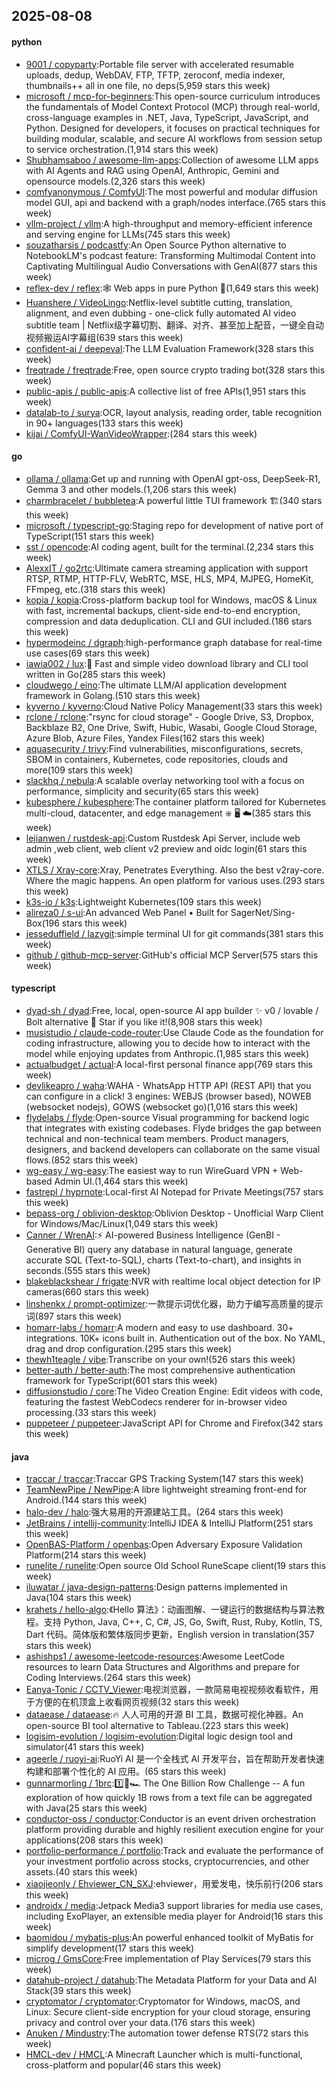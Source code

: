 ## 2025-08-08

#### python
* [9001 / copyparty](https://github.com/9001/copyparty):Portable file server with accelerated resumable uploads, dedup, WebDAV, FTP, TFTP, zeroconf, media indexer, thumbnails++ all in one file, no deps(5,959 stars this week)
* [microsoft / mcp-for-beginners](https://github.com/microsoft/mcp-for-beginners):This open-source curriculum introduces the fundamentals of Model Context Protocol (MCP) through real-world, cross-language examples in .NET, Java, TypeScript, JavaScript, and Python. Designed for developers, it focuses on practical techniques for building modular, scalable, and secure AI workflows from session setup to service orchestration.(1,914 stars this week)
* [Shubhamsaboo / awesome-llm-apps](https://github.com/Shubhamsaboo/awesome-llm-apps):Collection of awesome LLM apps with AI Agents and RAG using OpenAI, Anthropic, Gemini and opensource models.(2,326 stars this week)
* [comfyanonymous / ComfyUI](https://github.com/comfyanonymous/ComfyUI):The most powerful and modular diffusion model GUI, api and backend with a graph/nodes interface.(765 stars this week)
* [vllm-project / vllm](https://github.com/vllm-project/vllm):A high-throughput and memory-efficient inference and serving engine for LLMs(745 stars this week)
* [souzatharsis / podcastfy](https://github.com/souzatharsis/podcastfy):An Open Source Python alternative to NotebookLM's podcast feature: Transforming Multimodal Content into Captivating Multilingual Audio Conversations with GenAI(877 stars this week)
* [reflex-dev / reflex](https://github.com/reflex-dev/reflex):🕸️ Web apps in pure Python 🐍(1,649 stars this week)
* [Huanshere / VideoLingo](https://github.com/Huanshere/VideoLingo):Netflix-level subtitle cutting, translation, alignment, and even dubbing - one-click fully automated AI video subtitle team | Netflix级字幕切割、翻译、对齐、甚至加上配音，一键全自动视频搬运AI字幕组(639 stars this week)
* [confident-ai / deepeval](https://github.com/confident-ai/deepeval):The LLM Evaluation Framework(328 stars this week)
* [freqtrade / freqtrade](https://github.com/freqtrade/freqtrade):Free, open source crypto trading bot(328 stars this week)
* [public-apis / public-apis](https://github.com/public-apis/public-apis):A collective list of free APIs(1,951 stars this week)
* [datalab-to / surya](https://github.com/datalab-to/surya):OCR, layout analysis, reading order, table recognition in 90+ languages(133 stars this week)
* [kijai / ComfyUI-WanVideoWrapper](https://github.com/kijai/ComfyUI-WanVideoWrapper):(284 stars this week)

#### go
* [ollama / ollama](https://github.com/ollama/ollama):Get up and running with OpenAI gpt-oss, DeepSeek-R1, Gemma 3 and other models.(1,206 stars this week)
* [charmbracelet / bubbletea](https://github.com/charmbracelet/bubbletea):A powerful little TUI framework 🏗(340 stars this week)
* [microsoft / typescript-go](https://github.com/microsoft/typescript-go):Staging repo for development of native port of TypeScript(151 stars this week)
* [sst / opencode](https://github.com/sst/opencode):AI coding agent, built for the terminal.(2,234 stars this week)
* [AlexxIT / go2rtc](https://github.com/AlexxIT/go2rtc):Ultimate camera streaming application with support RTSP, RTMP, HTTP-FLV, WebRTC, MSE, HLS, MP4, MJPEG, HomeKit, FFmpeg, etc.(318 stars this week)
* [kopia / kopia](https://github.com/kopia/kopia):Cross-platform backup tool for Windows, macOS & Linux with fast, incremental backups, client-side end-to-end encryption, compression and data deduplication. CLI and GUI included.(186 stars this week)
* [hypermodeinc / dgraph](https://github.com/hypermodeinc/dgraph):high-performance graph database for real-time use cases(69 stars this week)
* [iawia002 / lux](https://github.com/iawia002/lux):👾 Fast and simple video download library and CLI tool written in Go(285 stars this week)
* [cloudwego / eino](https://github.com/cloudwego/eino):The ultimate LLM/AI application development framework in Golang.(510 stars this week)
* [kyverno / kyverno](https://github.com/kyverno/kyverno):Cloud Native Policy Management(33 stars this week)
* [rclone / rclone](https://github.com/rclone/rclone):"rsync for cloud storage" - Google Drive, S3, Dropbox, Backblaze B2, One Drive, Swift, Hubic, Wasabi, Google Cloud Storage, Azure Blob, Azure Files, Yandex Files(162 stars this week)
* [aquasecurity / trivy](https://github.com/aquasecurity/trivy):Find vulnerabilities, misconfigurations, secrets, SBOM in containers, Kubernetes, code repositories, clouds and more(109 stars this week)
* [slackhq / nebula](https://github.com/slackhq/nebula):A scalable overlay networking tool with a focus on performance, simplicity and security(65 stars this week)
* [kubesphere / kubesphere](https://github.com/kubesphere/kubesphere):The container platform tailored for Kubernetes multi-cloud, datacenter, and edge management ⎈ 🖥 ☁️(385 stars this week)
* [lejianwen / rustdesk-api](https://github.com/lejianwen/rustdesk-api):Custom Rustdesk Api Server, include web admin ,web client, web client v2 preview and oidc login(61 stars this week)
* [XTLS / Xray-core](https://github.com/XTLS/Xray-core):Xray, Penetrates Everything. Also the best v2ray-core. Where the magic happens. An open platform for various uses.(293 stars this week)
* [k3s-io / k3s](https://github.com/k3s-io/k3s):Lightweight Kubernetes(109 stars this week)
* [alireza0 / s-ui](https://github.com/alireza0/s-ui):An advanced Web Panel • Built for SagerNet/Sing-Box(196 stars this week)
* [jesseduffield / lazygit](https://github.com/jesseduffield/lazygit):simple terminal UI for git commands(381 stars this week)
* [github / github-mcp-server](https://github.com/github/github-mcp-server):GitHub's official MCP Server(575 stars this week)

#### typescript
* [dyad-sh / dyad](https://github.com/dyad-sh/dyad):Free, local, open-source AI app builder ✨ v0 / lovable / Bolt alternative 🌟 Star if you like it!(8,908 stars this week)
* [musistudio / claude-code-router](https://github.com/musistudio/claude-code-router):Use Claude Code as the foundation for coding infrastructure, allowing you to decide how to interact with the model while enjoying updates from Anthropic.(1,985 stars this week)
* [actualbudget / actual](https://github.com/actualbudget/actual):A local-first personal finance app(769 stars this week)
* [devlikeapro / waha](https://github.com/devlikeapro/waha):WAHA - WhatsApp HTTP API (REST API) that you can configure in a click! 3 engines: WEBJS (browser based), NOWEB (websocket nodejs), GOWS (websocket go)(1,016 stars this week)
* [flydelabs / flyde](https://github.com/flydelabs/flyde):Open-source Visual programming for backend logic that integrates with existing codebases. Flyde bridges the gap between technical and non-technical team members. Product managers, designers, and backend developers can collaborate on the same visual flows.(852 stars this week)
* [wg-easy / wg-easy](https://github.com/wg-easy/wg-easy):The easiest way to run WireGuard VPN + Web-based Admin UI.(1,464 stars this week)
* [fastrepl / hyprnote](https://github.com/fastrepl/hyprnote):Local-first AI Notepad for Private Meetings(757 stars this week)
* [bepass-org / oblivion-desktop](https://github.com/bepass-org/oblivion-desktop):Oblivion Desktop - Unofficial Warp Client for Windows/Mac/Linux(1,049 stars this week)
* [Canner / WrenAI](https://github.com/Canner/WrenAI):⚡️ AI-powered Business Intelligence (GenBI - Generative BI) query any database in natural language, generate accurate SQL (Text-to-SQL), charts (Text-to-chart), and insights in seconds.(555 stars this week)
* [blakeblackshear / frigate](https://github.com/blakeblackshear/frigate):NVR with realtime local object detection for IP cameras(660 stars this week)
* [linshenkx / prompt-optimizer](https://github.com/linshenkx/prompt-optimizer):一款提示词优化器，助力于编写高质量的提示词(897 stars this week)
* [homarr-labs / homarr](https://github.com/homarr-labs/homarr):A modern and easy to use dashboard. 30+ integrations. 10K+ icons built in. Authentication out of the box. No YAML, drag and drop configuration.(295 stars this week)
* [thewh1teagle / vibe](https://github.com/thewh1teagle/vibe):Transcribe on your own!(526 stars this week)
* [better-auth / better-auth](https://github.com/better-auth/better-auth):The most comprehensive authentication framework for TypeScript(601 stars this week)
* [diffusionstudio / core](https://github.com/diffusionstudio/core):The Video Creation Engine: Edit videos with code, featuring the fastest WebCodecs renderer for in-browser video processing.(33 stars this week)
* [puppeteer / puppeteer](https://github.com/puppeteer/puppeteer):JavaScript API for Chrome and Firefox(342 stars this week)

#### java
* [traccar / traccar](https://github.com/traccar/traccar):Traccar GPS Tracking System(147 stars this week)
* [TeamNewPipe / NewPipe](https://github.com/TeamNewPipe/NewPipe):A libre lightweight streaming front-end for Android.(144 stars this week)
* [halo-dev / halo](https://github.com/halo-dev/halo):强大易用的开源建站工具。(264 stars this week)
* [JetBrains / intellij-community](https://github.com/JetBrains/intellij-community):IntelliJ IDEA & IntelliJ Platform(251 stars this week)
* [OpenBAS-Platform / openbas](https://github.com/OpenBAS-Platform/openbas):Open Adversary Exposure Validation Platform(214 stars this week)
* [runelite / runelite](https://github.com/runelite/runelite):Open source Old School RuneScape client(19 stars this week)
* [iluwatar / java-design-patterns](https://github.com/iluwatar/java-design-patterns):Design patterns implemented in Java(104 stars this week)
* [krahets / hello-algo](https://github.com/krahets/hello-algo):《Hello 算法》：动画图解、一键运行的数据结构与算法教程。支持 Python, Java, C++, C, C#, JS, Go, Swift, Rust, Ruby, Kotlin, TS, Dart 代码。简体版和繁体版同步更新，English version in translation(357 stars this week)
* [ashishps1 / awesome-leetcode-resources](https://github.com/ashishps1/awesome-leetcode-resources):Awesome LeetCode resources to learn Data Structures and Algorithms and prepare for Coding Interviews.(264 stars this week)
* [Eanya-Tonic / CCTV_Viewer](https://github.com/Eanya-Tonic/CCTV_Viewer):电视浏览器，一款简易电视视频收看软件，用于方便的在机顶盒上收看网页视频(32 stars this week)
* [dataease / dataease](https://github.com/dataease/dataease):🔥 人人可用的开源 BI 工具，数据可视化神器。An open-source BI tool alternative to Tableau.(223 stars this week)
* [logisim-evolution / logisim-evolution](https://github.com/logisim-evolution/logisim-evolution):Digital logic design tool and simulator(41 stars this week)
* [ageerle / ruoyi-ai](https://github.com/ageerle/ruoyi-ai):RuoYi AI 是一个全栈式 AI 开发平台，旨在帮助开发者快速构建和部署个性化的 AI 应用。(65 stars this week)
* [gunnarmorling / 1brc](https://github.com/gunnarmorling/1brc):1️⃣🐝🏎️ The One Billion Row Challenge -- A fun exploration of how quickly 1B rows from a text file can be aggregated with Java(25 stars this week)
* [conductor-oss / conductor](https://github.com/conductor-oss/conductor):Conductor is an event driven orchestration platform providing durable and highly resilient execution engine for your applications(208 stars this week)
* [portfolio-performance / portfolio](https://github.com/portfolio-performance/portfolio):Track and evaluate the performance of your investment portfolio across stocks, cryptocurrencies, and other assets.(40 stars this week)
* [xiaojieonly / Ehviewer_CN_SXJ](https://github.com/xiaojieonly/Ehviewer_CN_SXJ):ehviewer，用爱发电，快乐前行(206 stars this week)
* [androidx / media](https://github.com/androidx/media):Jetpack Media3 support libraries for media use cases, including ExoPlayer, an extensible media player for Android(16 stars this week)
* [baomidou / mybatis-plus](https://github.com/baomidou/mybatis-plus):An powerful enhanced toolkit of MyBatis for simplify development(17 stars this week)
* [microg / GmsCore](https://github.com/microg/GmsCore):Free implementation of Play Services(79 stars this week)
* [datahub-project / datahub](https://github.com/datahub-project/datahub):The Metadata Platform for your Data and AI Stack(39 stars this week)
* [cryptomator / cryptomator](https://github.com/cryptomator/cryptomator):Cryptomator for Windows, macOS, and Linux: Secure client-side encryption for your cloud storage, ensuring privacy and control over your data.(176 stars this week)
* [Anuken / Mindustry](https://github.com/Anuken/Mindustry):The automation tower defense RTS(72 stars this week)
* [HMCL-dev / HMCL](https://github.com/HMCL-dev/HMCL):A Minecraft Launcher which is multi-functional, cross-platform and popular(46 stars this week)
